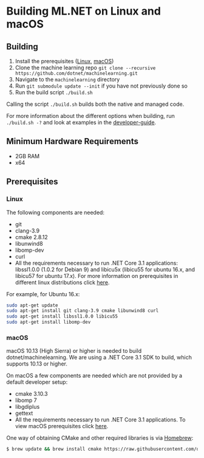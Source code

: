 Building ML.NET on Linux and macOS
==========================================
## Building

1. Install the prerequisites ([Linux](#user-content-linux), [macOS](#user-content-macos))
2. Clone the machine learning repo `git clone --recursive https://github.com/dotnet/machinelearning.git`
3. Navigate to the `machinelearning` directory
4. Run `git submodule update --init` if you have not previously done so
4. Run the build script `./build.sh`

Calling the script `./build.sh` builds both the native and managed code.

For more information about the different options when building, run `./build.sh -?` and look at examples in the [developer-guide](../project-docs/developer-guide.md).

## Minimum Hardware Requirements
- 2GB RAM
- x64

## Prerequisites

### Linux

The following components are needed:

* git
* clang-3.9
* cmake 2.8.12
* libunwind8
* libomp-dev
* curl
* All the requirements necessary to run .NET Core 3.1 applications: libssl1.0.0 (1.0.2 for Debian 9) and libicu5x (libicu55 for ubuntu 16.x, and libicu57 for ubuntu 17.x). For more information on prerequisites in different linux distributions click [here](https://docs.microsoft.com/en-us/dotnet/core/linux-prerequisites?tabs=netcore30).

For example, for Ubuntu 16.x:

```sh
sudo apt-get update
sudo apt-get install git clang-3.9 cmake libunwind8 curl
sudo apt-get install libssl1.0.0 libicu55
sudo apt-get install libomp-dev
```

### macOS

macOS 10.13 (High Sierra) or higher is needed to build dotnet/machinelearning. We are using a .NET Core 3.1 SDK to build, which supports 10.13 or higher.

On macOS a few components are needed which are not provided by a default developer setup:
* cmake 3.10.3
* libomp 7
* libgdiplus
* gettext
* All the requirements necessary to run .NET Core 3.1 applications. To view macOS prerequisites click [here](https://docs.microsoft.com/en-us/dotnet/core/install/macos?tabs=netcore31#dependencies).

One way of obtaining CMake and other required libraries is via [Homebrew](https://brew.sh):
```sh
$ brew update && brew install cmake https://raw.githubusercontent.com/dotnet/machinelearning/master/build/libomp.rb mono-libgdiplus gettext && brew link gettext --force && brew link libomp --force
```
